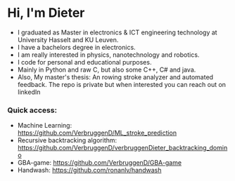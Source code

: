 # Hi, I'm Dieter

- I graduated as Master in electronics & ICT engineering technology at University Hasselt and KU Leuven.
- I have a bachelors degree in electronics.
- I am really interested in physics, nanotechnology and robotics.
- I code for personal and educational purposes.
- Mainly in Python and raw C, but also some C++, C# and java.
- Also, My master's thesis: An rowing stroke analyzer and automated feedback. The repo is private but when interested you can reach out on linkedIn

### Quick access:
- Machine Learning: https://github.com/VerbruggenD/ML_stroke_prediction
- Recursive backtracking algorithm: https://github.com/VerbruggenD/verbruggenDieter_backtracking_domino
- GBA-game: https://github.com/VerbruggenD/GBA-game
- Handwash: https://github.com/ronanlv/handwash
